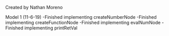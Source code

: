 Created by Nathan Moreno 

Model 1 (11-6-19)
-Finished implementing createNumberNode
-Finished implementing createFunctionNode
-Finished implementing evalNumNode
-Finished implementing printRetVal
